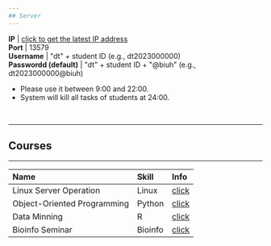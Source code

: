 ```yaml
---
## Server
---
```


 **IP**                  | [click to get the latest IP address](https://www.bioinfo-lab.com/ip.txt)                   
 **Port**                | 13579                                        
 **Username**            | "dt" + student ID (e.g., dt2023000000)         
 **Passwordd (default)** | "dt" + student ID + "@biuh" (e.g., dt2023000000@biuh) 

* Please use it between 9:00 and 22:00.
* System will kill all tasks of students at 24:00. 


<br>


---
## Courses
---

| Name | Skill | Info |
|:---------|:---------|:---------|
| Linux Server Operation | Linux | [click](/courses/Linux_Server_Operation) |
| Object-Oriented Programming | Python | [click](/courses/Object_Oriented_Programming) |
| Data Minning | R | [click](/courses/Data_Mining) |
| Bioinfo Seminar | Bioinfo | [click](/courses/Bioinfo_Seminar) |



<br><br>
<img src="https://fzhang.bioinfo-lab.com/img/white.png" height="1">









